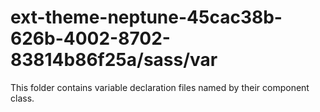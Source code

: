 # ext-theme-neptune-45cac38b-626b-4002-8702-83814b86f25a/sass/var

This folder contains variable declaration files named by their component class.
